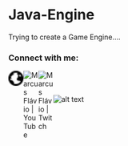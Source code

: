 # Java-Engine
Trying to create a Game Engine....

### Connect with me:
[<img align="left" alt="jarvis.com" width="30px" src="https://raw.githubusercontent.com/iconic/open-iconic/master/svg/globe.svg" />][website]
[<img align="left" alt="Marcus Flávio | YouTube" width="30px" src="https://cdn.jsdelivr.net/npm/simple-icons@v3/icons/youtube.svg" />][youtube]
[<img align="left" alt="Marcus Flávio | Twitch" width="30px" src="https://cdn.discordapp.com/attachments/854760271424126987/910300571624415232/iconmonstr-twitch-1-removebg-preview.png" />][twitch]
<br />
<br />

![alt text](https://img.itch.zone/aW1hZ2UvMTE5OTU2NS82OTk4MDYzLnBuZw==/original/9Wiumn.png)
<br />


[website]: https://www.google.com
[twitch]: https://www.twitch.tv/jincus
[youtube]: https://www.youtube.com/channel/UCfZDbrO7EAp0kjhX9MugGaA
